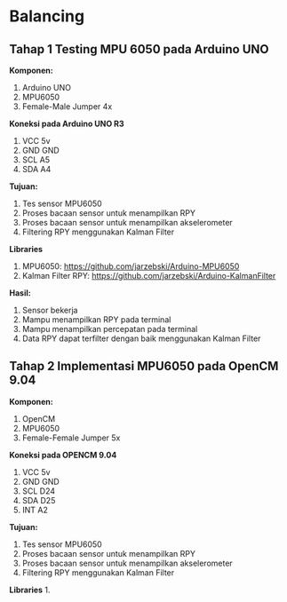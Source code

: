 # Balancing

## Tahap 1 Testing MPU 6050 pada Arduino UNO

**Komponen:** 
1. Arduino UNO
2. MPU6050
3. Female-Male Jumper 4x

**Koneksi pada Arduino UNO R3**
1. VCC   5v
2. GND   GND
3. SCL   A5
4. SDA   A4

**Tujuan:**
1. Tes sensor MPU6050
2. Proses bacaan sensor untuk menampilkan RPY
3. Proses bacaan sensor untuk menampilkan akselerometer
4. Filtering RPY menggunakan Kalman Filter

**Libraries**
1. MPU6050: https://github.com/jarzebski/Arduino-MPU6050
2. Kalman Filter RPY: https://github.com/jarzebski/Arduino-KalmanFilter


**Hasil:**
1. Sensor bekerja
2. Mampu menampilkan RPY pada terminal
3. Mampu menampilkan percepatan pada terminal
4. Data RPY dapat terfilter dengan baik menggunakan Kalman Filter

## Tahap 2 Implementasi MPU6050 pada OpenCM 9.04

**Komponen:** 
1. OpenCM
2. MPU6050
3. Female-Female Jumper 5x

**Koneksi pada OPENCM 9.04**
1. VCC   5v
2. GND   GND
3. SCL   D24
4. SDA   D25
5. INT   A2

**Tujuan:**
1. Tes sensor MPU6050
2. Proses bacaan sensor untuk menampilkan RPY
3. Proses bacaan sensor untuk menampilkan akselerometer
4. Filtering RPY menggunakan Kalman Filter

**Libraries**
1. 
